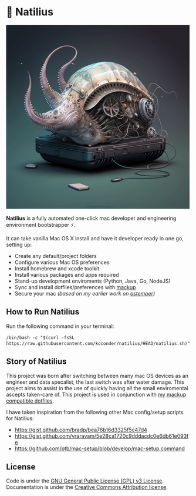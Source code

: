 # 🐚 Natilius

<img src='assets/natilius_image.png' width='500'>

**Natilius** is a fully automated one-click mac developer and engineering environment bootstrapper ⚡.

It can take vanilla Mac OS X install and have it developer ready in one go, setting up:

* Create any default/project folders
* Configure various Mac OS preferences
* Install homebrew and xcode toolkit
* Install various packages and apps required
* Stand-up development enviroments (Python, Java, Go, NodeJS)
* Sync and install dotfiles/preferences with [mackup](https://github.com/lra/mackup)
* Secure your mac _(based on my earlier work on [ostemper](https://github.com/koconder/ostemper))_

## How to Run Natilius

Run the following command in your terminal:

```
/bin/bash -c "$(curl -fsSL https://raw.githubusercontent.com/koconder/natilius/HEAD/natilius.sh)"
```

## Story of Natilius

This project was born after switching between many mac OS devices as an engineer and data specalist, the last switch was after water damage. This project aims to assist in the use of quickly having all the small enviromental ascepts taken-care of. This project is used in conjunction with [my mackup compatible dotfiles](https://github.com/koconder/dotfiles).

I have taken inspiration from the following other Mac config/setup scripts for Natilius:
* https://gist.github.com/bradp/bea76b16d3325f5c47d4
* https://gist.github.com/vraravam/5e28ca1720c9dddacdc0e6db61e093fe
* https://github.com/ptb/mac-setup/blob/develop/mac-setup.command

## License

Code is under the [GNU General Public License (GPL) v3 License](LICENSE.md).
Documentation is under the [Creative Commons Attribution license](https://creativecommons.org/licenses/by/4.0/).
